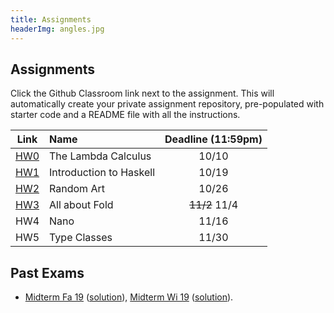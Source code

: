 ```yaml
---
title: Assignments
headerImg: angles.jpg
---
```


## Assignments

Click the Github Classroom link next to the assignment. 
This will automatically create your private assignment repository, 
pre-populated with starter code and a README file with all the instructions.


| Link                                             | Name                            | Deadline (11:59pm)        |
|:------------------------------------------------:|:--------------------------------|:-------------------------:|
| [HW0](https://classroom.github.com/a/ntHHd64Z)   | The Lambda Calculus             | 10/10                     |
| [HW1](https://classroom.github.com/a/1Qsc21M6)   | Introduction to Haskell         | 10/19                     |
| [HW2](https://classroom.github.com/a/CT51NFBn)   | Random Art                      | 10/26                     |
| [HW3](https://classroom.github.com/a/YQTokaPw)   | All about Fold                  | ~~11/2~~ 11/4             |
| HW4   | Nano                             | 11/16                      |
| HW5   | Type Classes                     | 11/30                      |


## Past Exams

- [Midterm Fa 19](/static/raw/130-midterm-fa19.pdf) ([solution](/static/raw/130-midterm-fa19-solution.pdf)),
  [Midterm Wi 19](/static/raw/130-midterm-wi19.pdf) ([solution](/static/raw/130-midterm-wi19-solution.pdf)).

<!--
- [Final Fa 19](/static/raw/130-final-fa19.pdf) ([solution](/static/raw/130-final-fa19-solution.pdf)),
  [Final Wi 19](/static/raw/130-final-wi19.pdf) ([solution](/static/raw/130-final-wi19-solution.pdf)).
--> 
